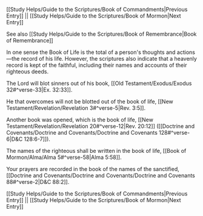 [[Study Helps/Guide to the Scriptures/Book of Commandments|Previous Entry]]  ||  [[Study Helps/Guide to the Scriptures/Book of Mormon|Next Entry]]

 See also [[Study Helps/Guide to the Scriptures/Book of Remembrance|Book of Remembrance]]

 In one sense the Book of Life is the total of a person's thoughts and actions—the record of his life. However, the scriptures also indicate that a heavenly record is kept of the faithful, including their names and accounts of their righteous deeds.

 The Lord will blot sinners out of his book, [[Old Testament/Exodus/Exodus 32#^verse-33|Ex. 32:33]].

 He that overcomes will not be blotted out of the book of life, [[New Testament/Revelation/Revelation 3#^verse-5|Rev. 3:5]].

 Another book was opened, which is the book of life, [[New Testament/Revelation/Revelation 20#^verse-12|Rev. 20:12]] ([[Doctrine and Covenants/Doctrine and Covenants/Doctrine and Covenants 128#^verse-6|D&C 128:6-7]]).

 The names of the righteous shall be written in the book of life, [[Book of Mormon/Alma/Alma 5#^verse-58|Alma 5:58]].

 Your prayers are recorded in the book of the names of the sanctified, [[Doctrine and Covenants/Doctrine and Covenants/Doctrine and Covenants 88#^verse-2|D&C 88:2]].

[[Study Helps/Guide to the Scriptures/Book of Commandments|Previous Entry]]  ||  [[Study Helps/Guide to the Scriptures/Book of Mormon|Next Entry]]